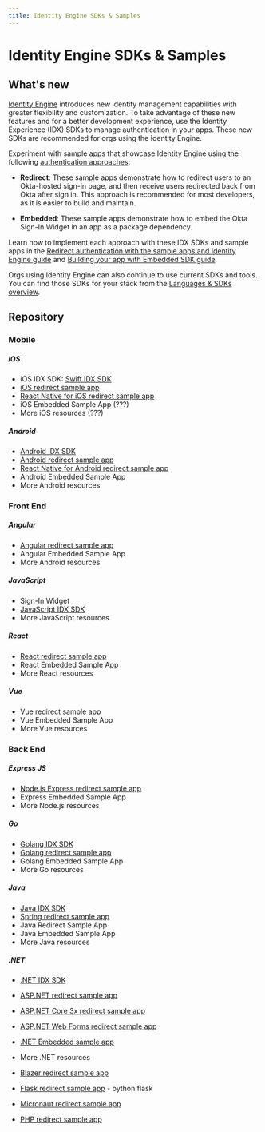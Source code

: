 ```yaml
---
title: Identity Engine SDKs & Samples
---
```


# Identity Engine SDKs & Samples

<ApiLifecycle access="ie" />

## What's new

[Identity Engine](/docs/concepts/ie-intro/) introduces new identity management capabilities with greater flexibility and customization. To take advantage of these new features and for a better development experience, use the Identity Experience (IDX) SDKs to manage authentication in your apps. These new SDKs are recommended for orgs using the Identity Engine.
<!-- Identity Engine introduces new capabilities and design patterns. To take advantage of these new features and provide a better development experience, new Okta Identity Experience (IDX) SDKs are available and recommended for orgs using Identity Engine. -->

Experiment with sample apps that showcase Identity Engine using the following [authentication approaches](/docs/concepts/hosted-vs-embedded/):
<!-- We also have new sample apps for you to experiment with Identity Engine authentication, for multiple authentication approaches: -->

* **Redirect**: These sample apps demonstrate how to redirect users to an Okta-hosted sign-in page, and then receive users redirected back from Okta after sign in. This approach is recommended for most developers, as it is easier to build and maintain.
<!--This approach is much easier to build and maintain, and is recommended for most developers.-->

* **Embedded**: These sample apps demonstrate how to embed the Okta Sign-In Widget in an app as a package dependency.

Learn how to implement each approach with these IDX SDKs and sample apps in the [Redirect authentication with the sample apps and Identity Engine guide](/docs/guides/sampleapp-oie-redirectauth/) and [Building your app with Embedded SDK guide](/docs/guides/oie-embedded-sdk-start-with-use-case/).

Orgs using Identity Engine can also continue to use current SDKs and tools. You can find those SDKs for your stack from the [Languages & SDKs overview](/code/).
<!-- Orgs using Identity Engine can also continue to use current SDKs and tools, including  Authentication, Management, and Hooks SDKs. You can find those SDKs for your stack from the Languages & SDKs overview. -->

## Repository

### Mobile

##### iOS

* iOS IDX SDK: [Swift IDX SDK](https://github.com/okta/okta-idx-swift)
* [iOS redirect sample app](https://github.com/okta/samples-ios)
* [React Native for iOS redirect sample app](https://github.com/okta/samples-js-react-native)
* iOS Embedded Sample App (???)
* More iOS resources (???)

##### Android

* [Android IDX SDK](https://github.com/okta/okta-idx-android)
* [Android redirect sample app](https://github.com/okta/samples-android)
* [React Native for Android redirect sample app](https://github.com/okta/samples-js-react-native)
* Android Embedded Sample App
* More Android resources

### Front End

##### Angular

* [Angular redirect sample app](https://github.com/okta/samples-js-angular)
* Angular Embedded Sample App
* More Android resources

##### JavaScript

* Sign-In Widget
* [JavaScript IDX SDK](https://github.com/okta/okta-idx-js)
* More JavaScript resources

##### React

* [React redirect sample app](https://github.com/okta/samples-js-react)
* React Embedded Sample App
* More React resources

##### Vue

* [Vue redirect sample app](https://github.com/okta/samples-js-vue)
* Vue Embedded Sample App
* More Vue resources

### Back End

##### Express JS

* [Node.js Express redirect sample app](https://github.com/okta/samples-nodejs-express-4)
* Express Embedded Sample App
* More Node.js resources

##### Go

* [Golang IDX SDK](https://github.com/okta/okta-idx-golang)
* [Golang redirect sample app](https://github.com/okta/samples-golang)
* Golang Embedded Sample App
* More Go resources

##### Java

* [Java IDX SDK](https://github.com/okta/okta-idx-java)
* [Spring redirect sample app](https://github.com/okta/samples-java-spring)
* Java Redirect Sample App
* Java Embedded Sample App
* More Java resources

##### .NET

* [.NET IDX SDK](https://github.com/okta/okta-idx-dotnet)
* [ASP.NET redirect sample app](https://github.com/okta/samples-aspnet)
* [ASP.NET Core 3x redirect sample app](https://github.com/okta/samples-aspnetcore)
* [ASP.NET Web Forms redirect sample app](https://github.com/okta/samples-aspnet-webforms)
* [.NET Embedded sample app](https://github.com/okta/okta-idx-dotnet/src/direct-auth-idx)
* More .NET resources

* [Blazer redirect sample app](https://github.com/okta/samples-blazor)
* [Flask redirect sample app](https://github.com/okta/samples-python-flask) - python flask
* [Micronaut redirect sample app](https://github.com/okta/samples-java-micronaut)
* [PHP redirect sample app](https://github.com/okta/samples-php)
